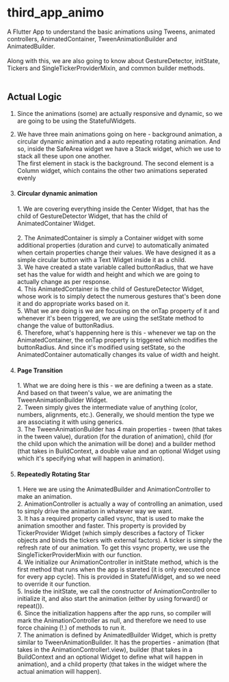 # third_app_animo

A Flutter App to understand the basic animations using Tweens, animated controllers, AnimatedContainer, TweenAnimationBuilder and AnimatedBuilder. <br/>
<br/>
Along with this, we are also going to know about GestureDetector, initState, Tickers and SingleTickerProviderMixin, and common builder methods. <br/>
<br/>


## Actual Logic

1. Since the animations (some) are actually responsive and dynamic, so we are going to be using the StatefulWidgets.

2. We have three main animations going on here - background animation, a circular dynamic animation and a auto repeating rotating animation. And so, inside the SafeArea widget we have a Stack widget, which we use to stack all these upon one another. <br/>The first element in stack is the background. The second element is a Column widget, which contains the other two animations seperated evenly

3.  <h4>Circular dynamic animation</h4>
    1.  We are covering everything inside the Center Widget, that has the child of GestureDetector Widget, that has the child of AnimatedContainer Widget.<br/><br/>
    2.  The AnimatedContainer is simply a Container widget with some additional properties (duration and curve) to automatically animated when certain properties change their values. We have designed it as a simple circular button with a Text Widget inside it as a child.<br/>
    3.  We have created a state variable called buttonRadius, that we have set has the value for width and height and which we are going to actually change as per response.<br/>
    4.  This AnimatedContainer is the child of GestureDetector Widget, whose work is to simply detect the numerous gestures that's been done it and do appropriate works based on it.<br/>
    5.  What we are doing is we are focusing on the onTap property of it and whenever it's been triggered, we are using the setState method to change the value of buttonRadius.<br/>
    6.  Therefore, what's happenning here is this - whenever we tap on the AnimatedContainer, the onTap property is triggered which modifies the buttonRadius. And since it's modified using setState, so the AnimatedContainer automatically changes its value of width and height.<br/>

4. <h4>Page Transition</h4>
   1. What we are doing here is this - we are defining a tween as a state. And based on that tween's value, we are animating the TweenAnimationBuilder Widget.<br/>
   2. Tween simply gives the intermediate value of anything (color, numbers, alignments, etc.). Generally, we should mention the type we are associating it with using generics.<br/>
   3. The TweenAnimationBuilder has 4 main properties - tween (that takes in the tween value), duration (for the duration of animation), child (for the child upon which the animation will be done) and a builder method (that takes in BuildContext, a double value and an optional Widget using which it's specifying what will happen in animation).<br/>

5. <h4>Repeatedly Rotating Star</h4> 
   1. Here we are using the AnimatedBuilder and AnimationController to make an animation.<br/>
   2. AnimationController is actually a way of controlling an animation, used to simply drive the animation in whatever way we want.<br/>
   3. It has a required property called vsync, that is used to make the animation smoother and faster. This property is provided by TickerProvider Widget (which simply describes a factory of Ticker objects and binds the tickers with external factors). A ticker is simply the refresh rate of our animation. To get this vsync property, we use the SingleTickerProviderMixin with our function.<br/>
   4. We initialize our AnimationController in initState method, which is the first method that runs when the app is stareted (it is only executed once for every app cycle). This is provided in StatefulWidget, and so we need to override it our function.<br/>
   5. Inside the initState, we call the constructor of AnimationController to initialize it, and also start the animation (either by using forward() or repeat()).<br/>
   6. Since the initialization happens after the app runs, so compiler will mark the AnimationController as null, and therefore we need to use force chaining (!.) of methods to run it.<br/>
   7. The animation is defined by AnimatedBuilder Widget, which is pretty similar to TweenAnimationBuilder. It has the properties - animation (that takes in the AnimationController!.view), builder (that takes in a BuildContext and an optional Widget to define what will happen in animation), and a child property (that takes in the widget where the actual animation will happen).<br/>
